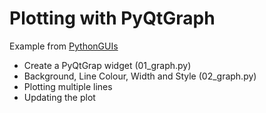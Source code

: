 # Plotting with PyQtGraph
Example from [PythonGUIs](https://www.pythonguis.com/tutorials/pyside-plotting-pyqtgraph/)

- Create a PyQtGrap widget (01_graph.py)
- Background, Line Colour, Width and Style (02_graph.py)
- Plotting multiple lines
- Updating the plot